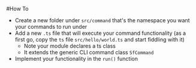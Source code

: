 #How To
- Create a new folder under `src/command` that's the namespace you want your commands to run under
- Add a new `.ts` file that will execute your command functionality (as a first go, copy the `ts` file `src/hello/world.ts` and start fiddling with it)
  - Note your module declares a ts class
  - It extends the generic CLI command class `SfCommand`
- Implement your functionality in the `run()` function
